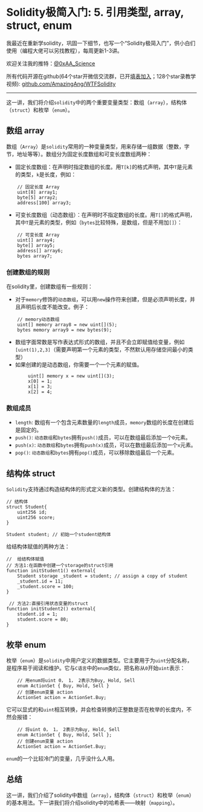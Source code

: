 # Solidity极简入门: 5. 引用类型, array, struct, enum

我最近在重新学solidity，巩固一下细节，也写一个“Solidity极简入门”，供小白们使用（编程大佬可以另找教程），每周更新1-3讲。

欢迎关注我的推特：[@0xAA_Science](https://twitter.com/0xAA_Science)

所有代码开源在github(64个star开微信交流群，已开[填表加入](https://docs.google.com/forms/d/e/1FAIpQLSe4KGT8Sh6sJ7hedQRuIYirOoZK_85miz3dw7vA1-YjodgJ-A/viewform)；128个star录教学视频): [github.com/AmazingAng/WTFSolidity](https://github.com/AmazingAng/WTFSolidity)

-----
这一讲，我们将介绍`solidity`中的两个重要变量类型：数组（`array`），结构体（`struct`）和枚举（`enum`）。

## 数组 array
数组（`Array`）是`solidity`常用的一种变量类型，用来存储一组数据（整数，字节，地址等等）。数组分为固定长度数组和可变长度数组两种：

- 固定长度数组：在声明时指定数组的长度。用`T[k]`的格式声明，其中`T`是元素的类型，`k`是长度，例如：
```
    // 固定长度 Array
    uint[8] array1;
    byte[5] array2;
    address[100] array3;
```
- 可变长度数组（动态数组）：在声明时不指定数组的长度。用`T[]`的格式声明，其中`T`是元素的类型，例如（`bytes`比较特殊，是数组，但是不用加`[]`）：
```
    // 可变长度 Array
    uint[] array4;
    byte[] array5;
    address[] array6;
    bytes array7;
```
### 创建数组的规则
在solidity里，创建数组有一些规则：

- 对于`memory`修饰的`动态数组`，可以用`new`操作符来创建，但是必须声明长度，并且声明后长度不能改变。例子：
```
    // memory动态数组
    uint[] memory array8 = new uint[](5);
    bytes memory array9 = new bytes(9);
```
- 数组字面常数是写作表达式形式的数组，并且不会立即赋值给变量，例如`[uint(1),2,3]`（需要声明第一个元素的类型，不然默认用存储空间最小的类型）
- 如果创建的是动态数组，你需要一个一个元素的赋值。
```
        uint[] memory x = new uint[](3);
        x[0] = 1;
        x[1] = 3;
        x[2] = 4;
```
### 数组成员
- `length`: 数组有一个包含元素数量的`length`成员，`memory`数组的长度在创建后是固定的。
- `push()`: `动态数组`和`bytes`拥有`push()`成员，可以在数组最后添加一个`0`元素。
- `push(x)`: `动态数组`和`bytes`拥有`push(x)`成员，可以在数组最后添加一个`x`元素。
- `pop()`: `动态数组`和`bytes`拥有`pop()`成员，可以移除数组最后一个元素。

## 结构体 struct
`Solidity`支持通过构造结构体的形式定义新的类型。创建结构体的方法：

    // 结构体
    struct Student{
        uint256 id;
        uint256 score; 
    }

    Student student; // 初始一个student结构体
给结构体赋值的两种方法：

    //  给结构体赋值
    // 方法1:在函数中创建一个storage的struct引用
    function initStudent1() external{
        Student storage _student = student; // assign a copy of student
        _student.id = 11;
        _student.score = 100;
    }

     // 方法2:直接引用状态变量的struct
    function initStudent2() external{
        student.id = 1;
        student.score = 80;
    }

## 枚举 enum
枚举（`enum`）是`solidity`中用户定义的数据类型。它主要用于为`uint`分配名称，是程序易于阅读和维护。它与`C语言`中的`enum`类似，把名称从`0`开始`uint`表示：
```
    // 用enum将uint 0， 1， 2表示为Buy, Hold, Sell
    enum ActionSet { Buy, Hold, Sell }
    // 创建enum变量 action
    ActionSet action = ActionSet.Buy;
```
它可以显式的和`uint`相互转换，并会检查转换的正整数是否在枚举的长度内，不然会报错：
```
    // 将uint 0， 1， 2表示为Buy, Hold, Sell
    enum ActionSet { Buy, Hold, Sell };
    // 创建enum变量 action
    ActionSet action = ActionSet.Buy;
```
`enum`的一个比较冷门的变量，几乎没什么人用。

## 总结
这一讲，我们介绍了solidity中数组（`array`），结构体（`struct`）和枚举（`enum`）的基本用法。下一讲我们将介绍solidity中的哈希表——映射（`mapping`）。

